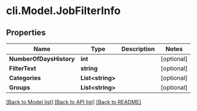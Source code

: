 # cli.Model.JobFilterInfo

## Properties

Name | Type | Description | Notes
------------ | ------------- | ------------- | -------------
**NumberOfDaysHistory** | **int** |  | [optional] 
**FilterText** | **string** |  | [optional] 
**Categories** | **List&lt;string&gt;** |  | [optional] 
**Groups** | **List&lt;string&gt;** |  | [optional] 

[[Back to Model list]](../README.md#documentation-for-models) [[Back to API list]](../README.md#documentation-for-api-endpoints) [[Back to README]](../README.md)

